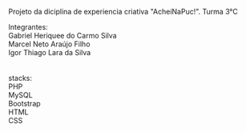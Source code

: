 Projeto da diciplina de experiencia criativa "AcheiNaPuc!". Turma 3°C 

Integrantes: <br/>
Gabriel Heriquee do Carmo Silva <br/>
Marcel Neto Araújo Filho <br/>
Igor Thiago Lara da Silva <br/> <br/>
<br/>
stacks:<br/>
PHP <br/>
MySQL <br/>
Bootstrap<br/>
HTML <br/>
CSS <br/>

